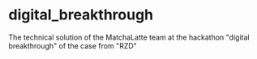 # digital_breakthrough
The technical solution of the MatchaLatte team at the hackathon "digital breakthrough" of the case from "RZD"
